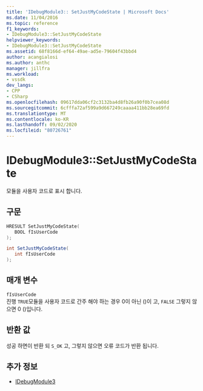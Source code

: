 ```yaml
---
title: 'IDebugModule3:: SetJustMyCodeState | Microsoft Docs'
ms.date: 11/04/2016
ms.topic: reference
f1_keywords:
- IDebugModule3::SetJustMyCodeState
helpviewer_keywords:
- IDebugModule3::SetJustMyCodeState
ms.assetid: 68f8166d-ef64-49ae-ad5e-79604f43bbd4
author: acangialosi
ms.author: anthc
manager: jillfra
ms.workload:
- vssdk
dev_langs:
- CPP
- CSharp
ms.openlocfilehash: 09617dda06cf2c3132ba4d8fb26a90f0b7cea08d
ms.sourcegitcommit: 6cfffa72af599a9d667249caaaa411bb28ea69fd
ms.translationtype: MT
ms.contentlocale: ko-KR
ms.lasthandoff: 09/02/2020
ms.locfileid: "80726761"
---
```

# <a name="idebugmodule3setjustmycodestate"></a>IDebugModule3::SetJustMyCodeState
모듈을 사용자 코드로 표시 합니다.

## <a name="syntax"></a>구문

```cpp
HRESULT SetJustMyCodeState(
   BOOL fIsUserCode
);
```

```csharp
int SetJustMyCodeState(
   int fIsUserCode
);
```

## <a name="parameters"></a>매개 변수
`fIsUserCode`\
진행 `TRUE`모듈을 사용자 코드로 간주 해야 하는 경우 0이 아닌 ()이 고, `FALSE` 그렇지 않으면 0 ()입니다.

## <a name="return-value"></a>반환 값
 성공 하면이 반환 되 `S_OK` 고, 그렇지 않으면 오류 코드가 반환 됩니다.

## <a name="see-also"></a>추가 정보
- [IDebugModule3](../../../extensibility/debugger/reference/idebugmodule3.md)

